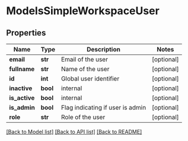 # ModelsSimpleWorkspaceUser

## Properties

Name | Type | Description | Notes
------------ | ------------- | ------------- | -------------
**email** | **str** | Email of the user | [optional] 
**fullname** | **str** | Name of the user | [optional] 
**id** | **int** | Global user identifier | [optional] 
**inactive** | **bool** | internal | [optional] 
**is_active** | **bool** | internal | [optional] 
**is_admin** | **bool** | Flag indicating if user is admin | [optional] 
**role** | **str** | Role of the user | [optional] 

[[Back to Model list]](../README.md#documentation-for-models) [[Back to API list]](../README.md#documentation-for-api-endpoints) [[Back to README]](../README.md)


